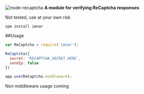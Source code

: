 ![node-recaptcha](http://imgur.com/7xGreb1)
**A module for verifying ReCaptcha responses**

Not tested, use at your own risk

`npm install imnar`

##Usage

````javascript
var ReCaptcha = require('imnar');

ReCaptcha({
  secret: 'RECAPTCHA_SECRET_HERE',
  sendIp: false
})

app.use(ReCaptcha.middleware);

````

Non middleware usage coming
